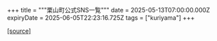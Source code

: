 +++
title = """栗山町公式SNS一覧"""
date = 2025-05-13T07:00:00.000Z
expiryDate = 2025-06-05T22:23:16.725Z
tags = ["kuriyama"]
+++


[[source]](https://www.town.kuriyama.hokkaido.jp/soshiki/28/8954.html)
